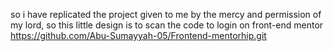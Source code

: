 so i have replicated the project given to me by the mercy and permission of my lord, so this little design is to scan the code to login on front-end mentor
https://github.com/Abu-Sumayyah-05/Frontend-mentorhip.git
